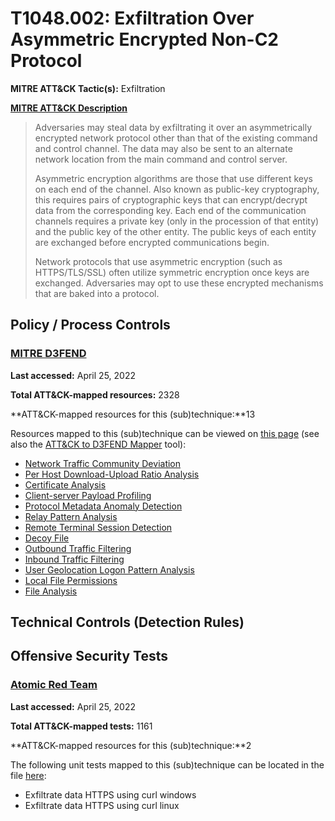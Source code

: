# T1048.002: Exfiltration Over Asymmetric Encrypted Non-C2 Protocol
**MITRE ATT&CK Tactic(s):** Exfiltration

**[MITRE ATT&CK Description](https://attack.mitre.org/techniques/T1048/002)**
<blockquote>Adversaries may steal data by exfiltrating it over an asymmetrically encrypted network protocol other than that of the existing command and control channel. The data may also be sent to an alternate network location from the main command and control server. 

Asymmetric encryption algorithms are those that use different keys on each end of the channel. Also known as public-key cryptography, this requires pairs of cryptographic keys that can encrypt/decrypt data from the corresponding key. Each end of the communication channels requires a private key (only in the procession of that entity) and the public key of the other entity. The public keys of each entity are exchanged before encrypted communications begin. 

Network protocols that use asymmetric encryption (such as HTTPS/TLS/SSL) often utilize symmetric encryption once keys are exchanged. Adversaries may opt to use these encrypted mechanisms that are baked into a protocol. </blockquote>
## Policy / Process Controls
### [MITRE D3FEND](https://d3fend.mitre.org/)
**Last accessed:** April 25, 2022

**Total ATT&CK-mapped resources:** 2328

**ATT&CK-mapped resources for this (sub)technique:**13

Resources mapped to this (sub)technique can be viewed on [this page](https://d3fend.mitre.org/) (see also the [ATT&CK to D3FEND Mapper](https://d3fend.mitre.org/tools/attack-mapper) tool):

* [Network Traffic Community Deviation](https://d3fend.mitre.org/techniques/d3f:NetworkTrafficCommunityDeviation)
* [Per Host Download-Upload Ratio Analysis](https://d3fend.mitre.org/techniques/d3f:PerHostDownload-UploadRatioAnalysis)
* [Certificate Analysis](https://d3fend.mitre.org/techniques/d3f:CertificateAnalysis)
* [Client-server Payload Profiling](https://d3fend.mitre.org/techniques/d3f:Client-serverPayloadProfiling)
* [Protocol Metadata Anomaly Detection](https://d3fend.mitre.org/techniques/d3f:ProtocolMetadataAnomalyDetection)
* [Relay Pattern Analysis](https://d3fend.mitre.org/techniques/d3f:RelayPatternAnalysis)
* [Remote Terminal Session Detection](https://d3fend.mitre.org/techniques/d3f:RemoteTerminalSessionDetection)
* [Decoy File](https://d3fend.mitre.org/techniques/d3f:DecoyFile)
* [Outbound Traffic Filtering](https://d3fend.mitre.org/techniques/d3f:OutboundTrafficFiltering)
* [Inbound Traffic Filtering](https://d3fend.mitre.org/techniques/d3f:InboundTrafficFiltering)
* [User Geolocation Logon Pattern Analysis](https://d3fend.mitre.org/techniques/d3f:UserGeolocationLogonPatternAnalysis)
* [Local File Permissions](https://d3fend.mitre.org/techniques/d3f:LocalFilePermissions)
* [File Analysis](https://d3fend.mitre.org/techniques/d3f:FileAnalysis)

## Technical Controls (Detection Rules)

## Offensive Security Tests
### [Atomic Red Team](https://github.com/redcanaryco/atomic-red-team)
**Last accessed:** April 25, 2022

**Total ATT&CK-mapped tests:** 1161

**ATT&CK-mapped resources for this (sub)technique:**2

The following unit tests mapped to this (sub)technique can be located in the file [here](https://github.com/redcanaryco/atomic-red-team/tree/master/atomics/T1048.002/T1048.002.yaml):

* Exfiltrate data HTTPS using curl windows
* Exfiltrate data HTTPS using curl linux

